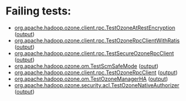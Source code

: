 # Failing tests: 

 * [org.apache.hadoop.ozone.client.rpc.TestOzoneAtRestEncryption](hadoop-ozone/integration-test/org.apache.hadoop.ozone.client.rpc.TestOzoneAtRestEncryption.txt) ([output](hadoop-ozone/integration-test/org.apache.hadoop.ozone.client.rpc.TestOzoneAtRestEncryption-output.txt))
 * [org.apache.hadoop.ozone.client.rpc.TestOzoneRpcClientWithRatis](hadoop-ozone/integration-test/org.apache.hadoop.ozone.client.rpc.TestOzoneRpcClientWithRatis.txt) ([output](hadoop-ozone/integration-test/org.apache.hadoop.ozone.client.rpc.TestOzoneRpcClientWithRatis-output.txt))
 * [org.apache.hadoop.ozone.client.rpc.TestSecureOzoneRpcClient](hadoop-ozone/integration-test/org.apache.hadoop.ozone.client.rpc.TestSecureOzoneRpcClient.txt) ([output](hadoop-ozone/integration-test/org.apache.hadoop.ozone.client.rpc.TestSecureOzoneRpcClient-output.txt))
 * [org.apache.hadoop.ozone.om.TestScmSafeMode](hadoop-ozone/integration-test/org.apache.hadoop.ozone.om.TestScmSafeMode.txt) ([output](hadoop-ozone/integration-test/org.apache.hadoop.ozone.om.TestScmSafeMode-output.txt))
 * [org.apache.hadoop.ozone.client.rpc.TestOzoneRpcClient](hadoop-ozone/integration-test/org.apache.hadoop.ozone.client.rpc.TestOzoneRpcClient.txt) ([output](hadoop-ozone/integration-test/org.apache.hadoop.ozone.client.rpc.TestOzoneRpcClient-output.txt))
 * [org.apache.hadoop.ozone.om.TestOzoneManagerHA](hadoop-ozone/integration-test/org.apache.hadoop.ozone.om.TestOzoneManagerHA.txt) ([output](hadoop-ozone/integration-test/org.apache.hadoop.ozone.om.TestOzoneManagerHA-output.txt))
 * [org.apache.hadoop.ozone.security.acl.TestOzoneNativeAuthorizer](hadoop-ozone/integration-test/org.apache.hadoop.ozone.security.acl.TestOzoneNativeAuthorizer.txt) ([output](hadoop-ozone/integration-test/org.apache.hadoop.ozone.security.acl.TestOzoneNativeAuthorizer-output.txt))
